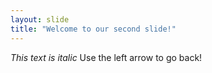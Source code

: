 ```yaml
---
layout: slide
title: "Welcome to our second slide!"
---
```

*This text is italic*
Use the left arrow to go back!
